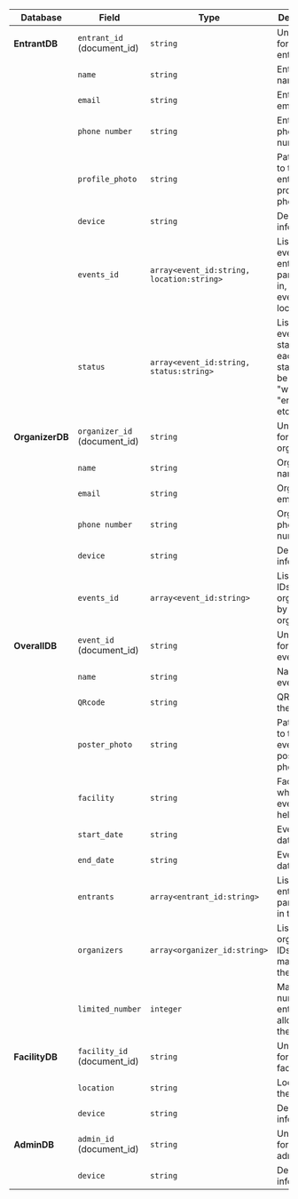 | Database       | Field                      | Type                                        | Description                                                                 |
|----------------|----------------------------|---------------------------------------------|-----------------------------------------------------------------------------|
| **EntrantDB**  | `entrant_id` (document_id) | `string`                                    | Unique ID for the entrant                                                   |
|                | `name`                     | `string`                                    | Entrant's name                                                              |
|                | `email`                    | `string`                                    | Entrant's email                                                             |
|                | `phone number`             | `string`                                    | Entrant's phone number                                                      |
|                | `profile_photo`            | `string`                                    | Path or URL to the entrant's profile photo                                  |
|                | `device`                   | `string`                                    | Device information                                                          |
|                | `events_id`                | `array<event_id:string, location:string>`   | List of events the entrant is participating in, with event ID and location  |
|                | `status`                   | `array<event_id:string, status:string>`     | List of events with status for each, where status could be "waiting", "enrolled", etc. |
| **OrganizerDB**| `organizer_id` (document_id)| `string`                                    | Unique ID for the organizer                                                 |
|                | `name`                     | `string`                                    | Organizer's name                                                            |
|                | `email`                    | `string`                                    | Organizer's email                                                           |
|                | `phone number`             | `string`                                    | Organizer's phone number                                                    |
|                | `device`                   | `string`                                    | Device information                                                          |
|                | `events_id`                | `array<event_id:string>`                    | List of event IDs organized by the organizer                                |
| **OverallDB**  | `event_id` (document_id)   | `string`                                    | Unique ID for the event                                                     |
|                | `name`                     | `string`                                    | Name of the event                                                           |
|                | `QRcode`                   | `string`                                    | QR code for the event                                                       |
|                | `poster_photo`             | `string`                                    | Path or URL to the event's poster photo                                     |
|                | `facility`                 | `string`                                    | Facility where the event is held                                            |
|                | `start_date`               | `string`                                    | Event start date                                                            |
|                | `end_date`                 | `string`                                    | Event end date                                                              |
|                | `entrants`                 | `array<entrant_id:string>`                  | List of entrant IDs participating in the event                              |
|                | `organizers`               | `array<organizer_id:string>`                | List of organizer IDs managing the event                                    |
|                | `limited_number`           | `integer`                                   | Maximum number of entrants allowed for the event                            |
| **FacilityDB** | `facility_id` (document_id)| `string`                                    | Unique ID for the facility                                                  |
|                | `location`                 | `string`                                    | Location of the facility                                                    |
|                | `device`                   | `string`                                    | Device information                                                          |
| **AdminDB**    | `admin_id` (document_id)   | `string`                                    | Unique ID for the admin                                                     |
|                | `device`                   | `string`                                    | Device information                                                          |

